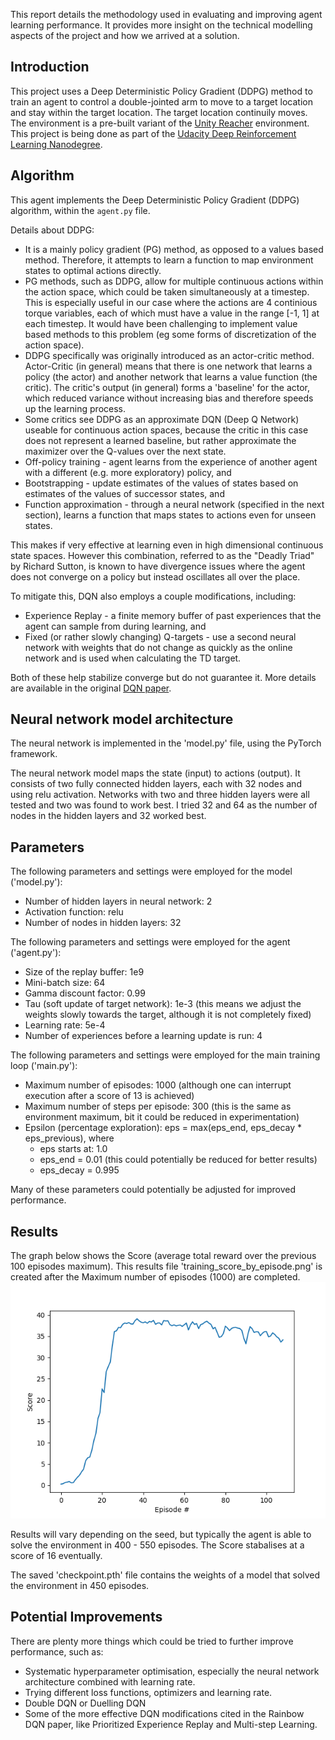 This report details the methodology used in evaluating and improving agent learning performance. It provides more insight on the technical modelling aspects of the project and how we arrived at a solution.



## Introduction
This project uses a Deep Deterministic Policy Gradient (DDPG) method to train an agent to control a double-jointed arm to move to a target location and stay within the target location. The target location continuily moves. The environment is a pre-built variant of the [Unity Reacher](https://github.com/Unity-Technologies/ml-agents/blob/master/docs/Learning-Environment-Examples.md#reacher) environment. This project is being done as part of the [Udacity Deep Reinforcement Learning Nanodegree](https://www.udacity.com/course/deep-reinforcement-learning-nanodegree--nd893).



## Algorithm
This agent implements the Deep Deterministic Policy Gradient (DDPG) algorithm, within the `agent.py` file.

Details about DDPG:

* It is a mainly policy gradient (PG) method, as opposed to a values based method. Therefore, it attempts to learn a function to map environment states to optimal actions directly.
* PG methods, such as DDPG, allow for multiple continuous actions within the action space, which could be taken simultaneously at a timestep. This is especially useful in our case where the actions are 4 continious torque variables, each of which must have a value in the range [-1, 1] at each timestep. It would have been challenging to implement value based methods to this problem (eg some forms of discretization of the action space).
* DDPG specifically was originally introduced as an actor-critic method. Actor-Critic (in general) means that there is one network that learns a policy (the actor) and another network that learns a value function (the critic). The critic's output (in general) forms a 'baseline' for the actor, which reduced variance without increasing bias and therefore speeds up the learning process.
* Some critics see DDPG as an approximate DQN (Deep Q Network) useable for continuous action spaces, because the critic in this case does not represent a learned baseline, but rather approximate the maximizer over the Q-values over the next state.
* Off-policy training - agent learns from the experience of another agent with a different (e.g. more exploratory) policy, and
* Bootstrapping - update estimates of the values of states based on estimates of the values of successor states, and
* Function approximation - through a neural network (specified in the next section), learns a function that maps states to actions even for unseen states.

This makes if very effective at learning even in high dimensional continuous state spaces.  However this combination, referred to as the "Deadly Triad" by Richard Sutton, is known to have divergence issues where the agent does not converge on a policy but instead oscillates all over the place.

To mitigate this, DQN also employs a couple modifications, including:

* Experience Replay - a finite memory buffer of past experiences that the agent can sample from during learning, and
* Fixed (or rather slowly changing) Q-targets - use a second neural network with weights that do not change as quickly as the online network and is used when calculating the TD target.

Both of these help stabilize converge but do not guarantee it.  More details are available in the original [DQN paper](https://deepmind.com/research/dqn/).



## Neural network model architecture
The neural network is implemented in the 'model.py' file, using the PyTorch framework.

The neural network model maps the state (input) to actions (output).  It consists of two fully connected hidden layers, each with 32 nodes and using relu activation.  Networks with two and three hidden layers were all tested and two was found to work best.  I tried 32 and 64 as the number of nodes in the hidden layers and 32 worked best.



## Parameters
The following parameters and settings were employed for the model ('model.py'):

* Number of hidden layers in neural network: 2
* Activation function: relu
* Number of nodes in hidden layers: 32


The following parameters and settings were employed for the agent ('agent.py'):

* Size of the replay buffer: 1e9
* Mini-batch size: 64
* Gamma discount factor: 0.99
* Tau (soft update of target network): 1e-3 (this means we adjust the weights slowly towards the target, although it is not completely fixed)
* Learning rate: 5e-4
* Number of experiences before a learning update is run: 4

The following parameters and settings were employed for the main training loop ('main.py'):

* Maximum number of episodes: 1000 (although one can interrupt execution after a score of 13 is achieved)
* Maximum number of steps per episode: 300 (this is the same as environment maximum, bit it could be reduced in experimentation)
* Epsilon (percentage exploration): eps = max(eps_end, eps_decay * eps_previous), where
    * eps starts at: 1.0
    * eps_end = 0.01 (this could potentially be reduced for better results)
    * eps_decay = 0.995

Many of these parameters could potentially be adjusted for improved performance.



## Results
The graph below shows the Score (average total reward over the previous 100 episodes maximum). This results file 'training_score_by_episode.png' is created after the Maximum number of episodes (1000) are completed.
![training_score_by_episode](training_score_by_episode.png)

Results will vary depending on the seed, but typically the agent is able to solve the environment in 400 - 550 episodes. The Score stabalises at a score of 16 eventually.

The saved 'checkpoint.pth' file contains the weights of a model that solved the environment in 450 episodes.



## Potential Improvements
There are plenty more things which could be tried to further improve performance, such as:

* Systematic hyperparameter optimisation, especially the neural network architecture combined with learning rate.
* Trying different loss functions, optimizers and learning rate.
* Double DQN or Duelling DQN
* Some of the more effective DQN modifications cited in the Rainbow DQN paper, like Prioritized Experience Replay and Multi-step Learning.